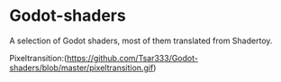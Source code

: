 # Godot-shaders
A selection of Godot shaders, most of them translated from Shadertoy.

Pixeltransition:(https://github.com/Tsar333/Godot-shaders/blob/master/pixeltransition.gif)
